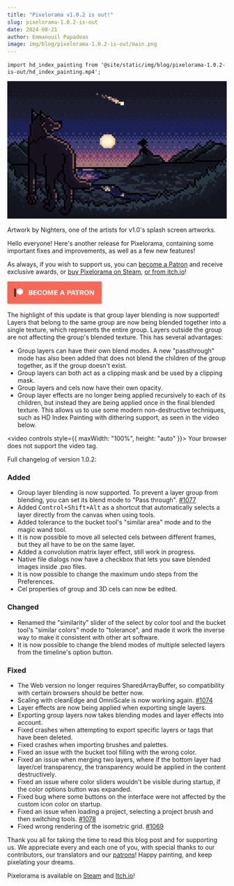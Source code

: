 ```yaml
---
title: "Pixelorama v1.0.2 is out!"
slug: pixelorama-1.0.2-is-out
date: 2024-08-21
author: Emmanouil Papadeas
image: img/blog/pixelorama-1.0.2-is-out/main.png
---
```

```mdx-code-block
import hd_index_painting from '@site/static/img/blog/pixelorama-1.0.2-is-out/hd_index_painting.mp4';
```

![Artwork by Nighters, made with Pixelorama](/img/blog/pixelorama-1.0.2-is-out/main.png)

Artwork by Nighters, one of the artists for v1.0's splash screen artworks.

Hello everyone! Here's another release for Pixelorama, containing some important fixes and improvements, as well as a few new features!

As always, if you wish to support us, you can [become a Patron](https://www.patreon.com/OramaInteractive) and receive exclusive awards, or [buy Pixelorama on Steam](https://store.steampowered.com/app/2779170/Pixelorama/), [or from itch.io](https://orama-interactive.itch.io/pixelorama)!

<!-- truncate -->

[![Become a patron](/img/blog/become_a_patron.png)](https://patreon.com/OramaInteractive)

The highlight of this update is that group layer blending is now supported! Layers that belong to the same group are now being blended together into a single texture, which represents the entire group. Layers outside the group are not affecting the group's blended texture. This has several advantages:

- Group layers can have their own blend modes. A new "passthrough" mode has also been added that does not blend the children of the group together, as if the group doesn't exist.
- Group layers can both act as a clipping mask and be used by a clipping mask.
- Group layers and cels now have their own opacity.
- Group layer effects are no longer being applied recursively to each of its children, but instead they are being applied once in the final blended texture. This allows us to use some modern non-destructive techniques, such as HD Index Painting with dithering support, as seen in the video below.

<video controls style={{ maxWidth: "100%", height: "auto" }}>
    <source src={hd_index_painting} type="video/mp4">
    </source>
Your browser does not support the video tag.
</video>

Full changelog of version 1.0.2:
### Added
- Group layer blending is now supported. To prevent a layer group from blending, you can set its blend mode to "Pass through". [#1077](https://github.com/Orama-Interactive/Pixelorama/pull/1077)
- Added <kbd>Control+Shift+Alt</kbd> as a shortcut that automatically selects a layer directly from the canvas when using tools.
- Added tolerance to the bucket tool's "similar area" mode and to the magic wand tool.
- It is now possible to move all selected cels between different frames, but they all have to be on the same layer.
- Added a convolution matrix layer effect, still work in progress.
- Native file dialogs now have a checkbox that lets you save blended images inside .pxo files.
- It is now possible to change the maximum undo steps from the Preferences.
- Cel properties of group and 3D cels can now be edited.

### Changed
- Renamed the "similarity" slider of the select by color tool and the bucket tool's "similar colors" mode to "tolerance", and made it work the inverse way to make it consistent with other art software.
- It is now possible to change the blend modes of multiple selected layers from the timeline's option button.

### Fixed
- The Web version no longer requires SharedArrayBuffer, so compatibility with certain browsers should be better now.
- Scaling with cleanEdge and OmniScale is now working again. [#1074](https://github.com/Orama-Interactive/Pixelorama/issues/1074)
- Layer effects are now being applied when exporting single layers.
- Exporting group layers now takes blending modes and layer effects into account.
- Fixed crashes when attempting to export specific layers or tags that have been deleted.
- Fixed crashes when importing brushes and palettes.
- Fixed an issue with the bucket tool filling with the wrong color.
- Fixed an issue when merging two layers, where if the bottom layer had layer/cel transparency, the transparency would be applied in the content destructively.
- Fixed an issue where color sliders wouldn't be visible during startup, if the color options button was expanded.
- Fixed bug where some buttons on the interface were not affected by the custom icon color on startup.
- Fixed an issue when loading a project, selecting a project brush and then switching tools. [#1078](https://github.com/Orama-Interactive/Pixelorama/pull/1078)
- Fixed wrong rendering of the isometric grid. [#1069](https://github.com/Orama-Interactive/Pixelorama/pull/1069)


Thank you all for taking the time to read this blog post and for supporting us. We appreciate every and each one of you, with special thanks to our contributors, our translators and our [patrons](https://www.patreon.com/OramaInteractive)! Happy painting, and keep pixelating your dreams.

Pixelorama is available on [Steam](https://store.steampowered.com/app/2779170/Pixelorama/) and [Itch.io](https://orama-interactive.itch.io/pixelorama)!
